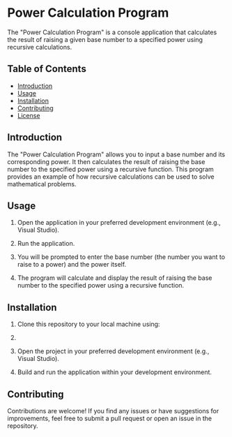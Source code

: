 
# Power Calculation Program

The "Power Calculation Program" is a console application that calculates the result of raising a given base number to a specified power using recursive calculations.

## Table of Contents

- [Introduction](#introduction)
- [Usage](#usage)
- [Installation](#installation)
- [Contributing](#contributing)
- [License](#license)

## Introduction

The "Power Calculation Program" allows you to input a base number and its corresponding power. It then calculates the result of raising the base number to the specified power using a recursive function. This program provides an example of how recursive calculations can be used to solve mathematical problems.

## Usage

1. Open the application in your preferred development environment (e.g., Visual Studio).

2. Run the application.

3. You will be prompted to enter the base number (the number you want to raise to a power) and the power itself.

4. The program will calculate and display the result of raising the base number to the specified power using a recursive function.

## Installation

1. Clone this repository to your local machine using:
2. 
2. Open the project in your preferred development environment (e.g., Visual Studio).

3. Build and run the application within your development environment.

## Contributing

Contributions are welcome! If you find any issues or have suggestions for improvements, feel free to submit a pull request or open an issue in the repository.





